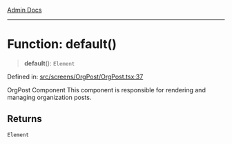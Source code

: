 [Admin Docs](/)

***

# Function: default()

> **default**(): `Element`

Defined in: [src/screens/OrgPost/OrgPost.tsx:37](https://github.com/PalisadoesFoundation/talawa-admin/blob/main/src/screens/OrgPost/OrgPost.tsx#L37)

OrgPost Component
This component is responsible for rendering and managing organization posts.

## Returns

`Element`
